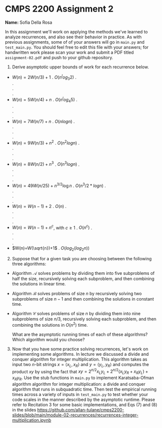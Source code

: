 # CMPS 2200 Assignment 2

**Name:** Sofia Della Rosa

In this assignment we'll work on applying the methods we've learned to analyze recurrences, and also see their behavior
in practice. As with previous
assignments, some of of your answers will go in `main.py` and `test_main.py`. You
should feel free to edit this file with your answers; for handwritten
work please scan your work and submit a PDF titled `assignment-02.pdf`
and push to your github repository.


1. Derive asymptotic upper bounds of work for each recurrence below.
  * $W(n)=2W(n/3)+1$
.  $O(n^log_3 2)$
.  
.  
.  
.  
  * $W(n)=5W(n/4)+n$
.  $O(n^log_4 5)$
.  
.  
.  
.  
  * $W(n)=7W(n/7)+n$
.  $O(nlog n)$
.  
.  
.  
.  
  * $W(n)=9W(n/3)+n^2$
.  $O(n^2 log n)$
.  
.  
.  
.  
  * $W(n)=8W(n/2)+n^3$
.  $O(n^3 log n)$
.  
.  
.  
.  
  * $W(n)=49W(n/25)+n^{3/2}\log n$
.  $O(n^3/2 *log n)$
.  
.  
.  
.  
  * $W(n)=W(n-1)+2$
.  $O(n)$
.  
.  
.  
.  
  * $W(n)= W(n-1)+n^c$, with $c\geq 1$
.  $O(n^c)$
.  
.  
.  
.  
  * $W(n)=W(\sqrt{n})+1$
. $O(log_2(log_2 n))$


2. Suppose that for a given task you are choosing between the following three algorithms:

  * Algorithm $\mathcal{A}$ solves problems by dividing them into
      five subproblems of half the size, recursively solving each
      subproblem, and then combining the solutions in linear time.
    
  * Algorithm $\mathcal{B}$ solves problems of size $n$ by
      recursively solving two subproblems of size $n-1$ and then
      combining the solutions in constant time.
    
  * Algorithm $\mathcal{C}$ solves problems of size $n$ by dividing
      them into nine subproblems of size $n/3$, recursively solving
      each subproblem, and then combining the solutions in $O(n^2)$
      time.

    What are the asymptotic running times of each of these algorithms?
    Which algorithm would you choose?


3. Now that you have some practice solving recurrences, let's work on
  implementing some algorithms. In lecture we discussed a divide and
  conquer algorithm for integer multiplication. This algorithm takes
  as input two $n$-bit strings $x = \langle x_L, x_R\rangle$ and
  $y=\langle y_L, y_R\rangle$ and computes the product $xy$ by using
  the fact that $xy = 2^{n/2}x_Ly_L + 2^{n/2}(x_Ly_R+x_Ry_L) +
  x_Ry_R.$ Use the
  stub functions in `main.py` to implement Karatsaba-Ofman algorithm algorithm for integer
  multiplication: a divide and conquer algorithm that runs in
  subquadratic time. Then test the empirical running times across a
  variety of inputs in `test_main.py` to test whether your code scales in the manner
  described by the asymptotic runtime. Please refer to Recitation 3 for some basic implementations, and Eqs (7) and (8) in the slides https://github.com/allan-tulane/cmps2200-slides/blob/main/module-02-recurrences/recurrences-integer-multiplication.ipynb
 
 


